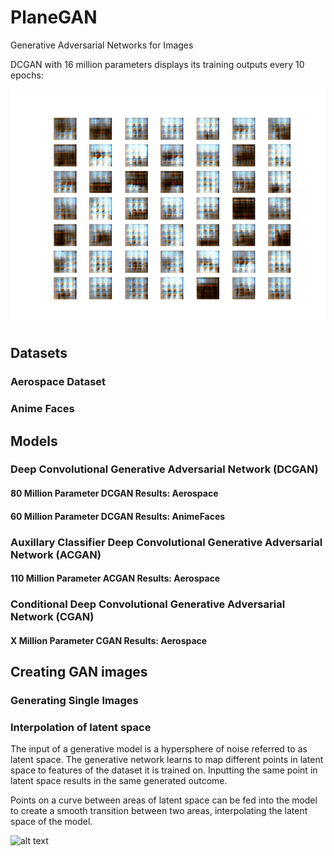 # PlaneGAN

Generative Adversarial Networks for Images

DCGAN with 16 million parameters displays its training outputs every 10 epochs:

![alt text](https://github.com/AdamPeetz/imagehosting/blob/main/DCGANGIF.gif) <br>

## Datasets

### Aerospace Dataset

### Anime Faces

## Models

### Deep Convolutional Generative Adversarial Network (DCGAN)

#### 80 Million Parameter DCGAN Results: Aerospace

#### 60 Million Parameter DCGAN Results: AnimeFaces

### Auxillary Classifier Deep Convolutional Generative Adversarial Network (ACGAN)

#### 110 Million Parameter ACGAN Results: Aerospace

### Conditional Deep Convolutional Generative Adversarial Network (CGAN)

#### X Million Parameter CGAN Results: Aerospace

## Creating GAN images

### Generating Single Images

### Interpolation of latent space 

The input of a generative model is a hypersphere of noise referred to as latent space. The generative network learns to map different points in latent space to features of the dataset it is trained on. Inputting the same point in latent space results in the same generated outcome.  

Points on a curve between areas of latent space can be fed into the model to create a smooth transition between two areas, interpolating the latent space of the model.

![alt text](https://github.com/AdamPeetz/imagehosting/blob/main/latent_space_gif.gif) <br>
